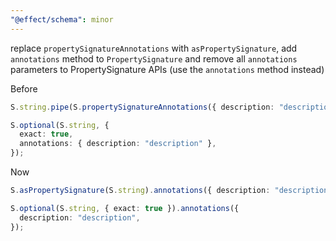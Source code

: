 ```yaml
---
"@effect/schema": minor
---
```


replace `propertySignatureAnnotations` with `asPropertySignature`, add `annotations` method to `PropertySignature` and
remove all `annotations` parameters to PropertySignature APIs (use the `annotations` method instead)

Before

```ts
S.string.pipe(S.propertySignatureAnnotations({ description: "description" }));

S.optional(S.string, {
  exact: true,
  annotations: { description: "description" },
});
```

Now

```ts
S.asPropertySignature(S.string).annotations({ description: "description" });

S.optional(S.string, { exact: true }).annotations({
  description: "description",
});
```
